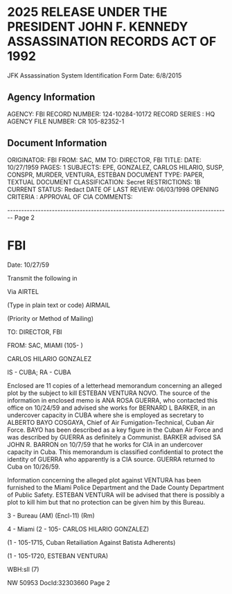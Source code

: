 # 2025 RELEASE UNDER THE PRESIDENT JOHN F. KENNEDY ASSASSINATION RECORDS ACT OF 1992
JFK Assassination System
Identification Form
Date: 6/8/2015

## Agency Information
AGENCY: FBI
RECORD NUMBER: 124-10284-10172
RECORD SERIES : HQ
AGENCY FILE NUMBER: CR 105-82352-1

## Document Information
ORIGINATOR: FBI
FROM: SAC, MM
TO: DIRECTOR, FBI
TITLE:
DATE: 10/27/1959
PAGES: 1
SUBJECTS: EPE, GONZALEZ, CARLOS HILARIO, SUSP, CONSPR,
MURDER, VENTURA, ESTEBAN
DOCUMENT TYPE: PAPER, TEXTUAL DOCUMENT
CLASSIFICATION: Secret
RESTRICTIONS: 1B
CURRENT STATUS: Redact
DATE OF LAST REVIEW: 06/03/1998
OPENING CRITERIA : APPROVAL OF CIA
COMMENTS:


-------------------------------------------------------------------------------- Page 2

# FBI

Date: 10/27/59

Transmit the following in

Via AIRTEL

(Type in plain text or code) AIRMAIL

(Priority or Method of Mailing)

TO: DIRECTOR, FBI

FROM: SAC, MIAMI (105- )

CARLOS HILARIO GONZALEZ

IS - CUBA; RA - CUBA

Enclosed are 11 copies of a letterhead memorandum concerning an alleged plot by the subject to kill ESTEBAN VENTURA NOVO. The source of the information in enclosed memo is ANA ROSA GUERRA, who contacted this office on 10/24/59 and advised she works for BERNARD L BARKER, in an undercover capacity in CUBA where she is employed as secretary to ALBERTO BAYO COSGAYA, Chief of Air Fumigation-Technical, Cuban Air Force. BAYO has been described as a key figure in the Cuban Air Force and was described by GUERRA as definitely a Communist. BARKER advised SA JOHN R. BARRON on 10/7/59 that he works for CIA in an undercover capacity in Cuba. This memorandum is classified confidential to protect the identity of GUERRA who apparently is a CIA source. GUERRA returned to Cuba on 10/26/59.

Information concerning the alleged plot against VENTURA has been furnished to the Miami Police Department and the Dade County Department of Public Safety. ESTEBAN VENTURA will be advised that there is possibly a plot to kill him but that no protection can be given him by this Bureau.

3 - Bureau (AM) (Encl-11) (Rm)

4 - Miami (2 - 105- CARLOS HILARIO GONZALEZ)

(1 - 105-1715, Cuban Retailiation Against Batista Adherents)

(1 - 105-1720, ESTEBAN VENTURA)

WBH:sll (7)

NW 50953 DocId:32303660 Page 2
